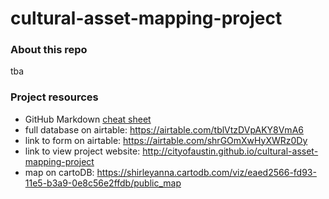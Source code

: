 # cultural-asset-mapping-project

### About this repo
tba


### Project resources
- GitHub Markdown [cheat sheet](https://github.com/adam-p/markdown-here/wiki/Markdown-Cheatsheet)
- full database on airtable: https://airtable.com/tblVtzDVpAKY8VmA6
- link to form on airtable: https://airtable.com/shrGOmXwHyXWRz0Dy
- link to view project website: http://cityofaustin.github.io/cultural-asset-mapping-project
- map on cartoDB: https://shirleyanna.cartodb.com/viz/eaed2566-fd93-11e5-b3a9-0e8c56e2ffdb/public_map
